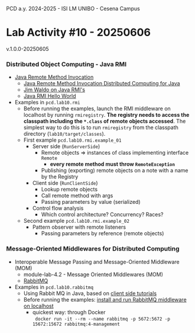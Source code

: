 PCD a.y. 2024-2025 - ISI LM UNIBO - Cesena Campus

# Lab Activity #10 - 20250606

v.1.0.0-20250605

 
### Distributed Object Computing -  Java RMI

- [Java Remote Method Invocation](https://www.oracle.com/java/technologies/javase/remote-method-invocation-home.html)
    - [Java Remote Method Invocation Distributed Computing for Java](https://www.oracle.com/java/technologies/javase/remote-method-invocation-distributed-computing.html)
    - [Jim Waldo on Java RMI's](https://pdos.csail.mit.edu/6.824/papers/waldo-rmi.pdf)
   - [Java RMI Hello World](https://docs.oracle.com/javase/8/docs/technotes/guides/rmi/hello/hello-world.html)
- Examples in ``pcd.lab10.rmi``
  - Before running the examples, launch the RMI middleware on localhost by running ``rmiregistry``. **The registry needs to access the classpath including the ``*.class`` of remote objects accessed**. The simplest way to do this is to run ``rmiregistry`` from the classpath directory (``lab10/target/classes``).  
  - First example `pcd.lab10.rmi.example_01` 
    - Server side (`RunServerSide`)  
	  - Remote objects => instances of class implementing interface ``Remote``  
        - **every remote method must throw ``RemoteException``**
      - Publishing (exporting) remote objects on a note with a name by the Registry  
	- Client side (`RunClientSide`)  
      - Lookup remote objects  
      - Call remote method with args  
      - Passing parameters by value (serialized)  
    - Control flow analysis  
      - Which control architecture? Concurrency? Races?  
  - Second example `pcd.lab10.rmi.example_02`   
    - Pattern observer with remote listeners
      - Passing parameters by reference (remote objects)     

### Message-Oriented Middlewares for Distributed Computing

- Interoperable Message Passing and Message-Oriented Middleware (MOM)  
  -  module-lab-4.2 - Message Oriented Middlewares (MOM)  
    - [RabbitMQ](http://www.rabbitmq.com)  
- Examples in ``pcd.lab10.rabbitmq``
  - Using Rabbit MQ in Java, based on [client side tutorials](https://www.rabbitmq.com/java-client.html)
  - Before running the examples: [install and run RabbitMQ middleware on localhost](https://www.rabbitmq.com/docs/download)
    - quickest way: through Docker  
      `` docker run -it --rm --name rabbitmq -p 5672:5672 -p 15672:15672 rabbitmq:4-management``
